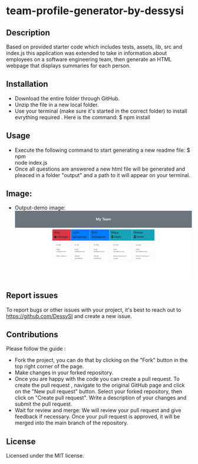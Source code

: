 # team-profile-generator-by-dessysi

## Description

Based on provided starter code which includes tests, assets, lib, src and index.js this application was extended to take in information about employees on a software engineering team, then generate an HTML webpage that displays summaries for each person.

## Installation

- Download the entire folder through GitHub.
- Unzip the file in a new local folder.
- Use your terminal (make sure it's started in the correct folder) to install
  evrything required . Here is the command: $ npm install

## Usage

- Execute the following command to start generating a new readme file: $ npm  
  node index.js
- Once all questions are answered a new html file will be generated and pleaced in a folder "output" and a path to it will appear on your terminal.

## Image:

- Output-demo image:
  ![alt text](assets/team_profile_generator_output_demo.png)

## Report issues

To report bugs or other issues with your project, it's best to reach out to https://github.com/DessySI and create a new issue.

## Contributions

Please follow the guide : 
 - Fork the project, you can do that by clicking on the "Fork" button in the top right corner of the page.
 - Make changes in your forked repository.
 - Once you are happy with the code you can create a pull request. To create the pull request , navigate to the original GitHub page and click on the "New pull request" button. Select your forked repository, then click on "Create pull request". Write a description of your changes and submit the pull request. 
 - Wait for review and merge: We will review your pull request and give feedback if necessary. Once your pull request is approved, it will be merged into the main branch of the repository.

## License

Licensed under the MIT license.
